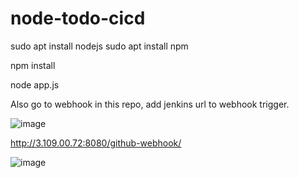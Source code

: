 # node-todo-cicd

sudo apt install nodejs
sudo apt install npm


npm install

node app.js

Also go to webhook in this repo, add jenkins url to webhook trigger.

![image](https://github.com/PranjalPatil888/node-todo-cicd/assets/60436631/7f218006-9eec-4dc1-acc2-5754339f32d3)


http://3.109.00.72:8080/github-webhook/

![image](https://github.com/PranjalPatil888/node-todo-cicd/assets/60436631/b90484b2-a90d-4a0f-b621-110a6288696a)

